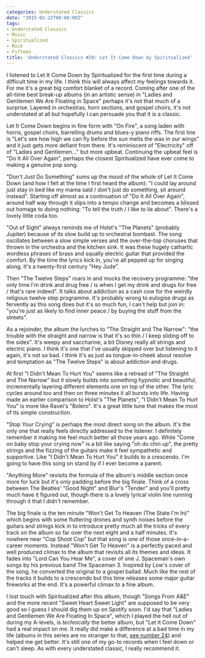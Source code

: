 ```yaml
---
categories: Understated Classics
date: "2015-02-22T00:00:00Z"
tags:
- Understated Classics
- Music
- Spiritualized
- Rock
- Fifteen
title: 'Understated Classics #29: Let It Come Down by Spiritualized'
---
```


I listened to Let It Come Down by Spiritualized for the first time during a difficult time in my life. I think this will always affect my feelings towards it. For me it's a great big comfort blanket of a record. Coming after one of the all-time best break-up albums (in an artistic sense) in "Ladies and Gentlemen We Are Floating in Space" perhaps it's not that much of a surprise. Layered in orchestras, horn sections, and gospel choirs, it's not understated at all but hopefully I can persuade you that it is a classic.

Let It Come Down begins in fine form with "On Fire", a song laden with horns, gospel choirs, barrelling drums and blues-y piano riffs. The first line is "Let's see how high we can fly before the sun melts the wax in our wings" and it just gets more defiant from there. It's reminiscent of "Electricity" off of "Ladies and Gentlemen…" but more upbeat. Continuing the upbeat feel is "Do It All Over Again", perhaps the closest Spiritualized have ever come to making a genuine pop song.

"Don't Just Do Something" sums up the mood of the whole of Let It Come Down (and how I felt at the time I first heard the album): "I could lay around just stay in bed like my mama said / don't just do something, sit around instead". Starting off almost as a continuation of "Do It All Over Again", around half way through it slips into a tempo change and becomes a blissed out homage to doing nothing: "To tell the truth / I like to lie about". There's a lovely little coda too.

"Out of Sight" always reminds me of Holst's "The Planets" (probably Jupiter) because of its slow build up to orchestral bombast. The song oscillates between a slow simple verses and the over-the-top choruses that thrown in the orchestra and the kitchen sink. It was these hugely cathartic wordless phrases of brass and squally electric guitar that provided the comfort. By the time the lyrics kick in, you're all pepped up for singing along. It's a twenty-first century "Hey Jude".

Then "The Twelve Steps" roars in and mocks the recovery programme: "the only time I'm drink and drug free / is when I get my drink and drugs for free / that's rare indeed". It talks about addiction as a cash cow for the weirdly religious twelve step programme. It's probably wrong to eulogise drugs as fervently as this song does but it's so much fun, I can't help but join in: "you're just as likely to find inner peace / by buying the stuff from the streets".

As a rejoinder, the album the lurches to "The Straight and The Narrow": "the trouble with the straight and narrow is that it's so thin / I keep sliding off to the sides". It's weepy and saccharine, a bit Disney really all strings and electric piano. I think it's one that I've usually skipped over but listening to it again, it's not so bad. I think it's as just as tongue-in-cheek about resolve and temptation as "The Twelve Steps" is about addiction and drugs.

At first "I Didn't Mean To Hurt You" seems like a retread of "The Straight and The Narrow" but it slowly builds into something hypnotic and beautiful, incrementally layering different elements one on top of the other. The lyric cycles around too and then on three minutes it all bursts into life. Having made an earlier comparison to Holst's "The Planets", "I Didn't Mean To Hurt You" is more like Ravel's "Bolero". It's a great little tune that makes the most of its simple construction.

"Stop Your Crying" is perhaps the most direct song on the album. It's the only one that really feels directly addressed to the listener. I definitely remember it making me feel much better all those years ago. While "Come on baby stop your crying now" is a bit like saying "oh do chin up", the pretty strings and the fizzing of the guitars make it feel sympathetic and supportive. Like "I Didn't Mean To Hurt You" it builds to a crescendo. I'm going to have this song on stand by if I ever become a parent. 

"Anything More" revisits the formula of the album's middle section once more for luck but it's only padding before the big finale. Think of a cross between The Beatles' "Good Night" and Blur's "Tender" and you'll pretty much have it figured out, though there is a lovely lyrical violin line running through it that I didn't remember. 

The big finale is the ten minute "Won't Get To Heaven (The State I'm In)" which begins with some fluttering drones and synth noises before the guitars and strings kick in to introduce pretty much all the tricks of every track on the album so far over the next eight and a half minutes. It's nowhere near "Cop Shoot Cop" but that song is one of those once-in-a-career moments. Instead "Won't Get To Heaven" is a perfectly paced and well produced climax to the album that revisits all its themes and ideas. It fades into "Lord Can You Hear Me", a cover of one J. Spaceman's own songs by his previous band The Spaceman 3. Inspired by Low's cover of the song, he converted the original to a gospel ballad. Much like the rest of the tracks it builds to a crescendo but this time releases some major guitar fireworks at the end. It's a powerful climax to a fine album.

I lost touch with Spiritualized after this album, though "Songs From A&E" and the more recent "Sweet Heart Sweet Light" are supposed to be very good so I guess I should dig them up on Spotify soon. I'd say that "Ladies and Gentlemen We Are Floating In Space", which I played the hell out of during my A-levels, is *technically* the better album, but "Let It Come Down" had a real impact on me. It really did make a difference at a bad time in my life (albums in this series are no stranger to that, [see number 24](/uc24/)) and helped me get better. It's still one of my go-to records when I feel down or can't sleep. As with every understated classic, I really recommend it. 